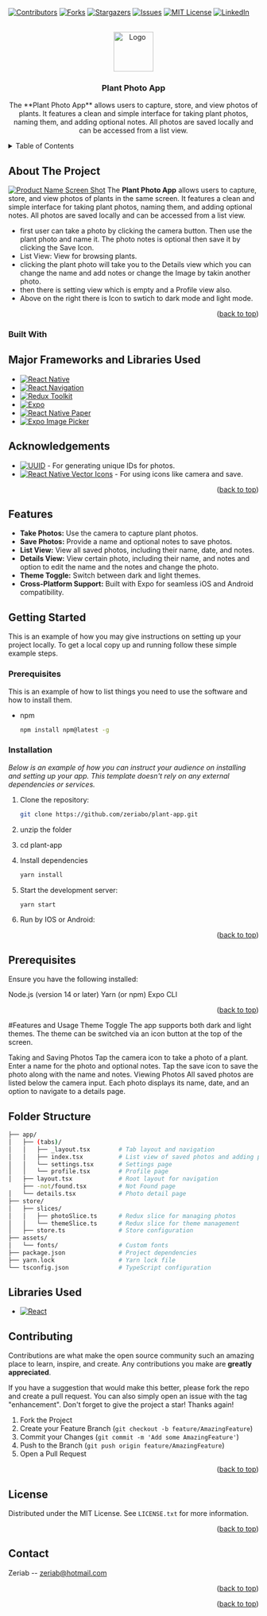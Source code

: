 <!-- Improved compatibility of back to top link: See: https://github.com/othneildrew/Best-README-Template/pull/73 -->
<a name="readme-top"></a>
<!--
*** Thanks for checking out the Best-README-Template. If you have a suggestion
*** that would make this better, please fork the repo and create a pull request
*** or simply open an issue with the tag "enhancement".
*** Don't forget to give the project a star!
*** Thanks again! Now go create something AMAZING! :D
-->



<!-- PROJECT SHIELDS -->
<!--
*** I'm using markdown "reference style" links for readability.
*** Reference links are enclosed in brackets [ ] instead of parentheses ( ).
*** See the bottom of this document for the declaration of the reference variables
*** for contributors-url, forks-url, etc. This is an optional, concise syntax you may use.
*** https://www.markdownguide.org/basic-syntax/#reference-style-links
-->
[![Contributors][contributors-shield]][contributors-url]
[![Forks][forks-shield]][forks-url]
[![Stargazers][stars-shield]][stars-url]
[![Issues][issues-shield]][issues-url]
[![MIT License][license-shield]][license-url]
[![LinkedIn][linkedin-shield]][linkedin-url]



<!-- PROJECT LOGO -->
<br />
<div align="center">
  <a href="https://github.com/othneildrew/Best-README-Template">
    <img src="images/logo.png" alt="Logo" width="80" height="80">
  </a>

  <h3 align="center">Plant Photo App</h3>

  <p align="center">
  The **Plant Photo App** allows users to capture, store, and view photos of plants. It features a clean and simple interface for taking plant photos, naming them, and adding optional notes. All photos are saved locally and can be accessed from a list view.

  </p>
</div>



<!-- TABLE OF CONTENTS -->
<details>
  <summary>Table of Contents</summary>
  <ol>
    <li>
      <a href="#about-the-project">About The Project</a>
      <ul>
        <li><a href="#built-with">Built With</a></li>
      </ul>
    </li>
       <li>
      <a href="#features">Features</a>
      <ul>
    <li>
      <a href="#getting-started">Getting Started</a>
      <ul>
        <li><a href="#prerequisites">Prerequisites</a></li>
        <li><a href="#installation">Installation</a></li>
      </ul>
    </li>
    <li><a href="#usage">Usage</a></li>
    <li><a href="#roadmap">Roadmap</a></li>
    <li><a href="#contributing">Contributing</a></li>
    <li><a href="#license">License</a></li>
    <li><a href="#contact">Contact</a></li>
    <li><a href="#acknowledgments">Acknowledgments</a></li>
  </ol>
</details>



<!-- ABOUT THE PROJECT -->
## About The Project

[![Product Name Screen Shot](./screenshots/image.png)](./screenshots/image.png)
The **Plant Photo App** allows users to capture, store, and view photos of plants in the same screen. It features a clean and simple interface for taking plant photos, naming them, and adding optional notes. All photos are saved locally and can be accessed from a list view.
 - first user can take a photo by clicking the camera button. Then use the plant photo and name it. The photo notes is optional then save it by clicking the Save Icon.
 -  List View: View for browsing  plants.
 - clicking the plant photo will take you to the Details view which you can change the name and add notes or change the Image by takin another photo.
 - then there is setting view which is empty and a Profile view also.
 - Above on the right there is Icon to swtich to dark mode and light mode.


<p align="right">(<a href="#readme-top">back to top</a>)</p>



### Built With

## Major Frameworks and Libraries Used

* [![React Native](https://img.shields.io/badge/React%20Native-61DAFB?style=for-the-badge&logo=react&logoColor=white)](https://reactnative.dev/)
* [![React Navigation](https://img.shields.io/badge/React%20Navigation-61DAFB?style=for-the-badge&logo=react&logoColor=white)](https://reactnavigation.org/)
* [![Redux Toolkit](https://img.shields.io/badge/Redux%20Toolkit-764ABC?style=for-the-badge&logo=redux&logoColor=white)](https://redux-toolkit.js.org/)
* [![Expo](https://img.shields.io/badge/Expo-000020?style=for-the-badge&logo=expo&logoColor=white)](https://expo.dev/)
* [![React Native Paper](https://img.shields.io/badge/React%20Native%20Paper-0288D1?style=for-the-badge&logo=react&logoColor=white)](https://callstack.github.io/react-native-paper/)
* [![Expo Image Picker](https://img.shields.io/badge/Expo%20Image%20Picker-1E1E1E?style=for-the-badge&logo=expo&logoColor=white)](https://docs.expo.dev/versions/latest/sdk/imagepicker/)



## Acknowledgements

* [![UUID](https://img.shields.io/badge/UUID-9B59B6?style=for-the-badge&logo=npm&logoColor=white)](https://www.npmjs.com/package/uuid) - For generating unique IDs for photos.
* [![React Native Vector Icons](https://img.shields.io/badge/React%20Native%20Vector%20Icons-000000?style=for-the-badge&logo=react&logoColor=white)](https://github.com/oblador/react-native-vector-icons) - For using icons like camera and save.


[React-Native]: https://reactnative.dev/
[React-Native-url]: https://reactnative.dev/
[React-Navigation]: https://reactnavigation.org/
[React-Navigation-url]: https://reactnavigation.org/
[Redux-Toolkit]: https://redux-toolkit.js.org/
[Redux-Toolkit-url]: https://redux-toolkit.js.org/
[Expo]: https://expo.dev/
[Expo-url]: https://expo.dev/
[React-Native-Paper]: https://callstack.github.io/react-native-paper/
[React-Native-Paper-url]: https://callstack.github.io/react-native-paper/
[Expo-Image-Picker]: https://docs.expo.dev/versions/latest/sdk/imagepicker/
[Expo-Image-Picker-url]: https://docs.expo.dev/versions/latest/sdk/imagepicker/
[UUID]: https://www.npmjs.com/package/uuid
[UUID-url]: https://www.npmjs.com/package/uuid
[React-Native-Vector-Icons]: https://github.com/oblador/react-native-vector-icons
[React-Native-Vector-Icons-url]: https://github.com/oblador/react-native-vector-icons


<p align="right">(<a href="#readme-top">back to top</a>)</p>

## Features

- **Take Photos:** Use the camera to capture plant photos.
- **Save Photos:** Provide a name and optional notes to save photos.
- **List View:** View all saved photos, including their name, date, and notes.
- **Details View:** View certain photo, including their name, and notes and option to edit the name and the notes and change the photo.
- **Theme Toggle:** Switch between dark and light themes.
- **Cross-Platform Support:** Built with Expo for seamless iOS and Android compatibility.


<!-- GETTING STARTED -->
## Getting Started

This is an example of how you may give instructions on setting up your project locally.
To get a local copy up and running follow these simple example steps.

### Prerequisites

This is an example of how to list things you need to use the software and how to install them.
* npm
  ```sh
  npm install npm@latest -g
  ```

### Installation

_Below is an example of how you can instruct your audience on installing and setting up your app. This template doesn't rely on any external dependencies or services._
1. Clone the repository:
   ```bash
   git clone https://github.com/zeriabo/plant-app.git

2. unzip the folder
3. cd plant-app

4. Install dependencies
   ```sh
   yarn install
   ```
5. Start the development server:
    ```sh
   yarn start
   ```
6. Run by IOS or Android:
  
<p align="right">(<a href="#readme-top">back to top</a>)</p>



<!-- USAGE EXAMPLES -->
## Prerequisites
Ensure you have the following installed:

Node.js (version 14 or later)
Yarn (or npm)
Expo CLI

<p align="right">(<a href="#readme-top">back to top</a>)</p>


#Features and Usage
Theme Toggle
The app supports both dark and light themes. The theme can be switched via an icon button at the top of the screen.

Taking and Saving Photos
Tap the camera icon to take a photo of a plant.
Enter a name for the photo and optional notes.
Tap the save icon to save the photo along with the name and notes.
Viewing Photos
All saved photos are listed below the camera input.
Each photo displays its name, date, and an option to navigate to a details page.

## Folder Structure
```sh
├── app/
│   ├── (tabs)/
│   │   ├── _layout.tsx        # Tab layout and navigation
│   │   ├── index.tsx          # List view of saved photos and adding photos
│   │   └── settings.tsx       # Settings page 
│   │   └── profile.tsx        # Profile page
│   ├── layout.tsx             # Root layout for navigation
    ├── -not/found.tsx         # Not Found page
│   └── details.tsx            # Photo detail page 
├── store/
│   ├── slices/
│   │   ├── photoSlice.ts      # Redux slice for managing photos
│   │   └── themeSlice.ts      # Redux slice for theme management
│   ├── store.ts               # Store configuration
├── assets/
│   └── fonts/                 # Custom fonts 
├── package.json               # Project dependencies
├── yarn.lock                  # Yarn lock file
└── tsconfig.json              # TypeScript configuration
 ```

## Libraries Used
* [![React][React.js]][React-url]



<!-- CONTRIBUTING -->
## Contributing

Contributions are what make the open source community such an amazing place to learn, inspire, and create. Any contributions you make are **greatly appreciated**.

If you have a suggestion that would make this better, please fork the repo and create a pull request. You can also simply open an issue with the tag "enhancement".
Don't forget to give the project a star! Thanks again!

1. Fork the Project
2. Create your Feature Branch (`git checkout -b feature/AmazingFeature`)
3. Commit your Changes (`git commit -m 'Add some AmazingFeature'`)
4. Push to the Branch (`git push origin feature/AmazingFeature`)
5. Open a Pull Request

<p align="right">(<a href="#readme-top">back to top</a>)</p>



<!-- LICENSE -->
## License

Distributed under the MIT License. See `LICENSE.txt` for more information.

<p align="right">(<a href="#readme-top">back to top</a>)</p>



<!-- CONTACT -->
## Contact

Zeriab -- zeriab@hotmail.com


<p align="right">(<a href="#readme-top">back to top</a>)</p>




<p align="right">(<a href="#readme-top">back to top</a>)</p>



<!-- MARKDOWN LINKS & IMAGES -->
<!-- https://www.markdownguide.org/basic-syntax/#reference-style-links -->
[contributors-shield]: https://img.shields.io/github/contributors/othneildrew/Best-README-Template.svg?style=for-the-badge
[contributors-url]: https://github.com/othneildrew/Best-README-Template/graphs/contributors
[forks-shield]: https://img.shields.io/github/forks/othneildrew/Best-README-Template.svg?style=for-the-badge
[forks-url]: https://github.com/othneildrew/Best-README-Template/network/members
[stars-shield]: https://img.shields.io/github/stars/othneildrew/Best-README-Template.svg?style=for-the-badge
[stars-url]: https://github.com/othneildrew/Best-README-Template/stargazers
[issues-shield]: https://img.shields.io/github/issues/othneildrew/Best-README-Template.svg?style=for-the-badge
[issues-url]: https://github.com/othneildrew/Best-README-Template/issues
[license-shield]: https://img.shields.io/github/license/othneildrew/Best-README-Template.svg?style=for-the-badge
[license-url]: https://github.com/othneildrew/Best-README-Template/blob/master/LICENSE.txt
[linkedin-shield]: https://img.shields.io/badge/-LinkedIn-black.svg?style=for-the-badge&logo=linkedin&colorB=555
[linkedin-url]: https://linkedin.com/in/othneildrew
[product-screenshot]: images/screenshot.png
[Next.js]: https://img.shields.io/badge/next.js-000000?style=for-the-badge&logo=nextdotjs&logoColor=white
[Next-url]: https://nextjs.org/
[React.js]: https://img.shields.io/badge/React-20232A?style=for-the-badge&logo=react&logoColor=61DAFB
[React-url]: https://reactjs.org/
[Vue.js]: https://img.shields.io/badge/Vue.js-35495E?style=for-the-badge&logo=vuedotjs&logoColor=4FC08D
[Vue-url]: https://vuejs.org/
[Angular.io]: https://img.shields.io/badge/Angular-DD0031?style=for-the-badge&logo=angular&logoColor=white
[Angular-url]: https://angular.io/
[Svelte.dev]: https://img.shields.io/badge/Svelte-4A4A55?style=for-the-badge&logo=svelte&logoColor=FF3E00
[Svelte-url]: https://svelte.dev/
[Laravel.com]: https://img.shields.io/badge/Laravel-FF2D20?style=for-the-badge&logo=laravel&logoColor=white
[Laravel-url]: https://laravel.com
[Bootstrap.com]: https://img.shields.io/badge/Bootstrap-563D7C?style=for-the-badge&logo=bootstrap&logoColor=white
[Bootstrap-url]: https://getbootstrap.com
[JQuery.com]: https://img.shields.io/badge/jQuery-0769AD?style=for-the-badge&logo=jquery&logoColor=white
[JQuery-url]: https://jquery.com 
